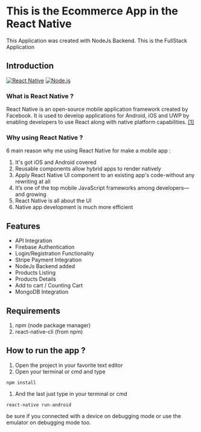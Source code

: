 # This is the Ecommerce App in the React Native

This Application was created with NodeJs Backend. This is the FullStack Application 

## Introduction

[![React Native](https://img.shields.io/badge/React%20Native-0.71-blue.svg?style=rounded-square)](https://facebook.github.io/react-native/)
[![Node.js](https://img.shields.io/badge/Node.js-v.18.16-green.svg?style=rounded-square)](https://nodejs.org/)

### What is React Native ?

React Native is an open-source mobile application framework created by Facebook. It is used to develop applications for Android, iOS and UWP by enabling developers to use React along with native platform capabilities. [[1]](https://en.wikipedia.org/wiki/React_Native)

### Why using React Native ?

6 main reason why me using React Native for make a mobile app :

1. It's got iOS and Android covered
2. Reusable components allow hybrid apps to render natively
3. Apply React Native UI component to an existing app's code-without any rewriting at all
4. It’s one of the top mobile JavaScript frameworks among developers—and growing
5. React Native is all about the UI
6. Native app development is much more efficient

## Features

<ul>
  <li>API Integration</li>
  <li>Firebase Authentication</li>
  <li>Login/Registration Functionality</li>
  <li>Stripe Payment Integration</li>
  <li>NodeJs Backend added</li>
  <li>Products Listing</li>
  <li>Products Details</li>
  <li>Add to cart / Counting Cart</li>
  <li>MongoDB Integration</li>
</ul>

## Requirements

1. npm (node package manager)
2. react-native-cli (from npm)

## How to run the app ?

1. Open the project in your favorite text editor
2. Open your terminal or cmd and type

```
npm install
```

1. And the last just type in your terminal or cmd

```
react-native run-android
```

be sure if you connected with a device on debugging mode or use the emulator on debugging mode too.